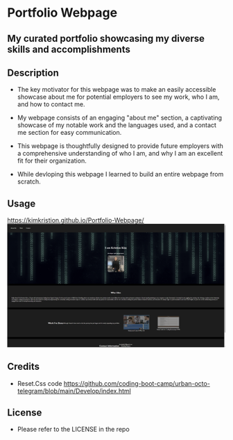 # Portfolio Webpage 

## My curated portfolio showcasing my diverse skills and accomplishments

## Description 

- The key motivator for this webpage was to make an easily accessible showcase about me for potential employers to see my work, who I am, and how to contact me.

- My webpage consists of an engaging "about me" section, a captivating showcase of my notable work and the languages used, and a contact me section for easy communication.

- This webpage is thoughtfully designed to provide future employers with a comprehensive understanding of who I am, and why I am an excellent fit for their organization.

- While devloping this webpage I learned to build an entire webpage from scratch.

## Usage 

https://kimkristion.github.io/Portfolio-Webpage/
![Deployed Webpage](<Screenshot (16).png>)

## Credits

- Reset.Css code
https://github.com/coding-boot-camp/urban-octo-telegram/blob/main/Develop/index.html


## License 

- Please refer to the LICENSE in the repo